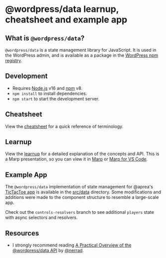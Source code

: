 # @wordpress/data learnup, cheatsheet and example app

## What is `@wordpress/data`?

`@wordpress/data` is a state management library for JavaScript. It is used in the WordPress admin, and is available as a package in the [WordPress npm registry](https://www.npmjs.com/package/@wordpress/data).

## Development

- Requires [Node.js](https://nodejs.org/en/) v16 and [npm](https://www.npmjs.com/) v8.
- `npm install` to install dependencies.
- `npm start` to start the development server.

## Cheatsheet

View the [cheatsheet](docs/wp-data-cheatsheet.md) for a quick reference of terminology.

## Learnup

View the [learnup](docs/wp-data-learnup.md) for a detailed explanation of the concepts and API. This is a Marp presentation, so you can view it in [Marp](https://marp.app/) or [Marp for VS Code](https://marketplace.visualstudio.com/items?itemName=marp-team.marp-vscode).

## Example App

The `@wordpress/data` implementation of state management for @aprea's [TicTacToe app](https://github.com/aprea/tictactoe) is available in the [src/data](src/data) directory. Some modifications and additions were made to the component structure to resemble a large-scale app.

Check out the `controls-resolvers` branch to see additional `players` state with async selectors and resolvers.

## Resources

* I strongly recommend reading [A Practical Overview of the @wordpress/data API](https://unfoldingneurons.com/series/practical-overview-of-wp-data) by [@nerrad](https://github.com/nerrad).
